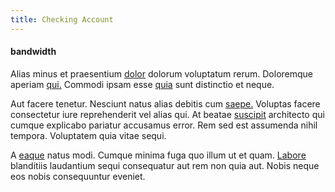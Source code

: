 ```yaml
---
title: Checking Account
---
```


#### bandwidth

Alias minus et praesentium [dolor](/eos/est/autem/oregon_california.md) dolorum voluptatum rerum. Doloremque aperiam [qui.](/facere/temporibus/consequatur/licensed_soft_shirt.md) Commodi ipsam esse [quia](/dolore/et/calculate.md) sunt distinctio et neque.

Aut facere tenetur. Nesciunt natus alias debitis cum [saepe.](/consequatur/ipsam/steel_namibia_kiribati.md) Voluptas facere consectetur iure reprehenderit vel alias qui. At beatae [suscipit](/facere/temporibus/adipisci/praesentium/hacking_generating.md) architecto qui cumque explicabo pariatur accusamus error. Rem sed est assumenda nihil tempora. Voluptatem quia vitae sequi.

A [eaque](/earum/quo/dolorem/assurance_blue_archive.md) natus modi. Cumque minima fuga quo illum ut et quam. [Labore](/sit/cambridgeshire_protocol.md) blanditiis laudantium sequi consequatur aut rem non quia aut. Nobis neque eos nobis consequuntur eveniet.
